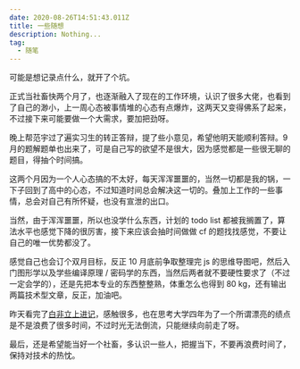 ```yaml
---
date: 2020-08-26T14:51:43.011Z
title: 一些随想
description: Nothing...
tag:
  - 随笔
---
```

可能是想记录点什么，就开了个坑。

正式当社畜快两个月了，也逐渐融入了现在的工作环境，认识了很多大佬，也看到了自己的渺小，上一周心态被事情堆的心态有点爆炸，这两天又变得佛系了起来，不过接下来可能要做一个大需求，要加把劲呀。

晚上帮范宇过了遍实习生的转正答辩，提了些小意见，希望他明天能顺利答辩。9 月的题解题单也出来了，可是自己写的欲望不是很大，因为感觉都是一些很无聊的题目，得抽个时间搞。

这两个月因为一个人心态搞的不太好，每天浑浑噩噩的，当然一切都是我的锅，一下子回到了高中的心态，不过知道时间总会解决这一切的。叠加上工作的一些事情，总会对自己有所怀疑，也没有宣泄的出口。

当然，由于浑浑噩噩，所以也没学什么东西，计划的 todo list 都被我搁置了，算法水平也感觉下降的很厉害，接下来应该会抽时间做做 cf 的题找找感觉，不要让自己的唯一优势都没了。

感觉自己也会订个双月目标，反正 10 月底前争取整理完 js 的思维导图吧，然后入门图形学以及学些编译原理 / 密码学的东西，当然后两者就不要硬性要求了（不过一定会学的），还是先把本专业的东西整整熟，体重怎么也得到 80 kg，还有输出两篇技术型文章，反正，加油吧。

昨天看完了[白非立上进记](https://zhuanlan.zhihu.com/p/91072728)，感触很多，也在思考大学四年为了一个所谓漂亮的绩点是不是浪费了很多时间，不过时光无法倒流，只能继续向前走了呀。

最后，还是希望能当好一个社畜，多认识一些人，把握当下，不要再浪费时间了，保持对技术的热忱。

